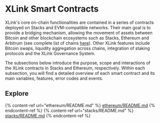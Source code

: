 # XLink Smart Contracts


XLink's core on-chain functionalities are contained in a series of contracts deployed on Stacks and EVM-compatible networks. Their main goal is to provide a bridging mechanism, allowing the movement of assets between Bitcoin and other blockchain ecosystems such as Stacks, Ethereum and Arbitrum (see complete list of chains [here](https://docs.brotocol.xyz/xlink-network/readme/ethereum-contract-addresses#table-of-contents)). Other XLink features include Bitcoin swaps, liquidity aggregation across chains, integration of staking protocols and the XLink Governance System.

The subsections below introduce the purpose, scope and interactions of the XLink contracts in Stacks and Ethereum, respectively. Within each subsection, you will find a detailed overview of each smart contract and its main variables, features, error codes and events.

## Explore

{% content-ref url="ethereum/README.md" %} [ethereum/README.md](ethereum/README.md) {% endcontent-ref %}
{% content-ref url="stacks/README.md" %} [stacks/README.md](stacks/README.md) {% endcontent-ref %}